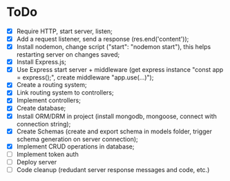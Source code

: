 # ToDo
- [x] Require HTTP, start server, listen;
- [x] Add a request listener, send a response (res.end('content'));
- [x] Install nodemon, change script ("start": "nodemon start"), this helps restarting server on changes saved;
- [x] Install Express.js;
- [x] Use Express start server + middleware (get express instance "const app = express();", create middleware "app.use(...)");
- [x] Create a routing system;
- [x] Link routing system to controllers;
- [x] Implement controllers;
- [x] Create database;
- [x] Install ORM/DRM in project (install mongodb, mongoose, connect with connection string);
- [x] Create Schemas (create and export schema in models folder, trigger schema generation on server connection);
- [x] Implement CRUD operations in database;
- [ ] Implement token auth
- [ ] Deploy server
- [ ] Code cleanup (redudant server response messages and code, etc.)